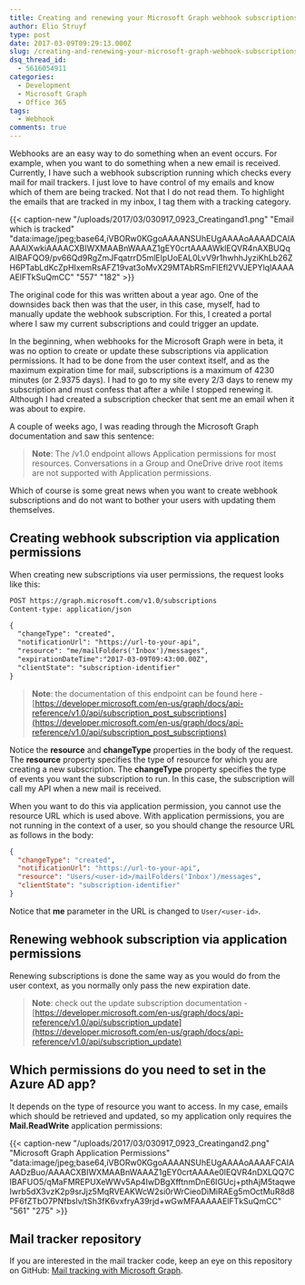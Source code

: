```yaml
---
title: Creating and renewing your Microsoft Graph webhook subscriptions
author: Elio Struyf
type: post
date: 2017-03-09T09:29:13.000Z
slug: /creating-and-renewing-your-microsoft-graph-webhook-subscriptions/
dsq_thread_id:
  - 5616054911
categories:
  - Development
  - Microsoft Graph
  - Office 365
tags:
  - Webhook
comments: true
---
```


Webhooks are an easy way to do something when an event occurs. For example, when you want to do something when a new email is received. Currently, I have such a webhook subscription running which checks every mail for mail trackers. I just love to have control of my emails and know which of them are being tracked. Not that I do not read them. To highlight the emails that are tracked in my inbox, I tag them with a tracking category.

{{< caption-new "/uploads/2017/03/030917_0923_Creatingand1.png" "Email which is tracked"  "data:image/jpeg;base64,iVBORw0KGgoAAAANSUhEUgAAAAoAAAADCAIAAAAlXwkiAAAACXBIWXMAABnWAAAZ1gEY0crtAAAAWklEQVR4nAXBUQqAIBAFQO9/pv66Qd9RgZmJFqatrrD5mlElpUoEAL0LvV9r1hwhhJyziKhLb26ZH6PTabLdKcZpHIxemRsAFZ19vat3oMvX29MTAbRSmFlEfl2VVJEPYlqlAAAAAElFTkSuQmCC" "557" "182" >}}

The original code for this was written about a year ago. One of the downsides back then was that the user, in this case, myself, had to manually update the webhook subscription. For this, I created a portal where I saw my current subscriptions and could trigger an update.

In the beginning, when webhooks for the Microsoft Graph were in beta, it was no option to create or update these subscriptions via application permissions. It had to be done from the user context itself, and as the maximum expiration time for mail, subscriptions is a maximum of 4230 minutes (or 2.9375 days). I had to go to my site every 2/3 days to renew my subscription and must confess that after a while I stopped renewing it. Although I had created a subscription checker that sent me an email when it was about to expire.

A couple of weeks ago, I was reading through the Microsoft Graph documentation and saw this sentence:

> **Note**: The /v1.0 endpoint allows Application permissions for most resources. Conversations in a Group and OneDrive drive root items are not supported with Application permissions.

Which of course is some great news when you want to create webhook subscriptions and do not want to bother your users with updating them themselves.

## Creating webhook subscription via application permissions

When creating new subscriptions via user permissions, the request looks like this:

```html
POST https://graph.microsoft.com/v1.0/subscriptions
Content-type: application/json

{
  "changeType": "created",
  "notificationUrl": "https://url-to-your-api",
  "resource": "me/mailFolders('Inbox')/messages",
  "expirationDateTime":"2017-03-09T09:43:00.00Z",
  "clientState": "subscription-identifier"
}
```


> **Note**: the documentation of this endpoint can be found here - [https://developer.microsoft.com/en-us/graph/docs/api-reference/v1.0/api/subscription_post_subscriptions](https://developer.microsoft.com/en-us/graph/docs/api-reference/v1.0/api/subscription_post_subscriptions)

Notice the **resource** and **changeType** properties in the body of the request. The **resource** property specifies the type of resource for which you are creating a new subscription. The **changeType** property specifies the type of events you want the subscription to run. In this case, the subscription will call my API when a new mail is received.

When you want to do this via application permission, you cannot use the resource URL which is used above. With application permissions, you are not running in the context of a user, so you should change the resource URL as follows in the body:

```json
{
  "changeType": "created",
  "notificationUrl": "https://url-to-your-api",
  "resource": "Users/<user-id>/mailFolders('Inbox')/messages",
  "clientState": "subscription-identifier"
}
```

Notice that **me** parameter in the URL is changed to `User/<user-id>`.

## Renewing webhook subscription via application permissions

Renewing subscriptions is done the same way as you would do from the user context, as you normally only pass the new expiration date.

> **Note**: check out the update subscription documentation - [https://developer.microsoft.com/en-us/graph/docs/api-reference/v1.0/api/subscription_update](https://developer.microsoft.com/en-us/graph/docs/api-reference/v1.0/api/subscription_update)


## Which permissions do you need to set in the Azure AD app?

It depends on the type of resource you want to access. In my case, emails which should be retrieved and updated, so my application only requires the **Mail.ReadWrite** application permissions:

{{< caption-new "/uploads/2017/03/030917_0923_Creatingand2.png" "Microsoft Graph Application Permissions"  "data:image/jpeg;base64,iVBORw0KGgoAAAANSUhEUgAAAAoAAAAFCAIAAADzBuo/AAAACXBIWXMAABnWAAAZ1gEY0crtAAAAe0lEQVR4nDXLQQ7CIBAFUO5/qMaFMREPUXeWWv5Ap4IwDBgXfftnmDnE6IGUcj+pthAjM5taqweIwrb5dX3vzK2p9srJjz5MqRVEAKWcW2si0rWrCieoDiMiRAEg5mOctMuR8d8PF6fZTbO7PNfbslv/tSh3fK6vxfryA39rjd+wGwMFAAAAAElFTkSuQmCC" "561" "275" >}}

## Mail tracker repository

If you are interested in the mail tracker code, keep an eye on this repository on GitHub: [Mail tracking with Microsoft Graph](https://github.com/estruyf/Mail-Tracking-Microsoft-Graph).
